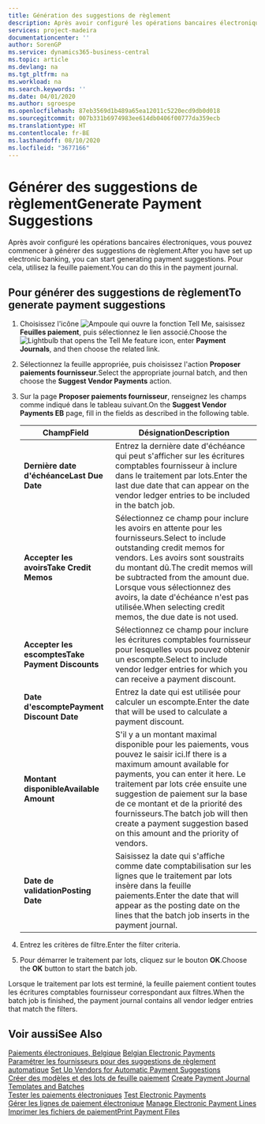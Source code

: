 ```yaml
---
title: Génération des suggestions de règlement
description: Après avoir configuré les opérations bancaires électroniques, vous pouvez commencer à générer des suggestions de règlement. Pour cela, utilisez la feuille paiement.
services: project-madeira
documentationcenter: ''
author: SorenGP
ms.service: dynamics365-business-central
ms.topic: article
ms.devlang: na
ms.tgt_pltfrm: na
ms.workload: na
ms.search.keywords: ''
ms.date: 04/01/2020
ms.author: sgroespe
ms.openlocfilehash: 87eb3569d1b489a65ea12011c5220ecd9db0d018
ms.sourcegitcommit: 007b331b6974983ee614db0406f00777da359ecb
ms.translationtype: HT
ms.contentlocale: fr-BE
ms.lasthandoff: 08/10/2020
ms.locfileid: "3677166"
---
```

# <a name="generate-payment-suggestions"></a><span data-ttu-id="a89f2-104">Générer des suggestions de règlement</span><span class="sxs-lookup"><span data-stu-id="a89f2-104">Generate Payment Suggestions</span></span>
<span data-ttu-id="a89f2-105">Après avoir configuré les opérations bancaires électroniques, vous pouvez commencer à générer des suggestions de règlement.</span><span class="sxs-lookup"><span data-stu-id="a89f2-105">After you have set up electronic banking, you can start generating payment suggestions.</span></span> <span data-ttu-id="a89f2-106">Pour cela, utilisez la feuille paiement.</span><span class="sxs-lookup"><span data-stu-id="a89f2-106">You can do this in the payment journal.</span></span>  

## <a name="to-generate-payment-suggestions"></a><span data-ttu-id="a89f2-107">Pour générer des suggestions de règlement</span><span class="sxs-lookup"><span data-stu-id="a89f2-107">To generate payment suggestions</span></span>  

1.  <span data-ttu-id="a89f2-108">Choisissez l'icône ![Ampoule qui ouvre la fonction Tell Me](../../media/ui-search/search_small.png "Dites-moi ce que vous voulez faire"), saisissez **Feuilles paiement**, puis sélectionnez le lien associé.</span><span class="sxs-lookup"><span data-stu-id="a89f2-108">Choose the ![Lightbulb that opens the Tell Me feature](../../media/ui-search/search_small.png "Tell me what you want to do") icon, enter **Payment Journals**, and then choose the related link.</span></span>  
2.  <span data-ttu-id="a89f2-109">Sélectionnez la feuille appropriée, puis choisissez l'action **Proposer paiements fournisseur**.</span><span class="sxs-lookup"><span data-stu-id="a89f2-109">Select the appropriate journal batch, and then choose the **Suggest Vendor Payments** action.</span></span>  
3.  <span data-ttu-id="a89f2-110">Sur la page **Proposer paiements fournisseur**, renseignez les champs comme indiqué dans le tableau suivant.</span><span class="sxs-lookup"><span data-stu-id="a89f2-110">On the **Suggest Vendor Payments EB** page, fill in the fields as described in the following table.</span></span>  

    |<span data-ttu-id="a89f2-111">Champ</span><span class="sxs-lookup"><span data-stu-id="a89f2-111">Field</span></span>|<span data-ttu-id="a89f2-112">Désignation</span><span class="sxs-lookup"><span data-stu-id="a89f2-112">Description</span></span>|  
    |---------------------------------|---------------------------------------|  
    |<span data-ttu-id="a89f2-113">**Dernière date d'échéance**</span><span class="sxs-lookup"><span data-stu-id="a89f2-113">**Last Due Date**</span></span>|<span data-ttu-id="a89f2-114">Entrez la dernière date d'échéance qui peut s'afficher sur les écritures comptables fournisseur à inclure dans le traitement par lots.</span><span class="sxs-lookup"><span data-stu-id="a89f2-114">Enter the last due date that can appear on the vendor ledger entries to be included in the batch job.</span></span>|  
    |<span data-ttu-id="a89f2-115">**Accepter les avoirs**</span><span class="sxs-lookup"><span data-stu-id="a89f2-115">**Take Credit Memos**</span></span>|<span data-ttu-id="a89f2-116">Sélectionnez ce champ pour inclure les avoirs en attente pour les fournisseurs.</span><span class="sxs-lookup"><span data-stu-id="a89f2-116">Select to include outstanding credit memos for vendors.</span></span> <span data-ttu-id="a89f2-117">Les avoirs sont soustraits du montant dû.</span><span class="sxs-lookup"><span data-stu-id="a89f2-117">The credit memos will be subtracted from the amount due.</span></span> <span data-ttu-id="a89f2-118">Lorsque vous sélectionnez des avoirs, la date d'échéance n'est pas utilisée.</span><span class="sxs-lookup"><span data-stu-id="a89f2-118">When selecting credit memos, the due date is not used.</span></span>|  
    |<span data-ttu-id="a89f2-119">**Accepter les escomptes**</span><span class="sxs-lookup"><span data-stu-id="a89f2-119">**Take Payment Discounts**</span></span>|<span data-ttu-id="a89f2-120">Sélectionnez ce champ pour inclure les écritures comptables fournisseur pour lesquelles vous pouvez obtenir un escompte.</span><span class="sxs-lookup"><span data-stu-id="a89f2-120">Select to include vendor ledger entries for which you can receive a payment discount.</span></span>|  
    |<span data-ttu-id="a89f2-121">**Date d'escompte**</span><span class="sxs-lookup"><span data-stu-id="a89f2-121">**Payment Discount Date**</span></span>|<span data-ttu-id="a89f2-122">Entrez la date qui est utilisée pour calculer un escompte.</span><span class="sxs-lookup"><span data-stu-id="a89f2-122">Enter the date that will be used to calculate a payment discount.</span></span>|  
    |<span data-ttu-id="a89f2-123">**Montant disponible**</span><span class="sxs-lookup"><span data-stu-id="a89f2-123">**Available Amount**</span></span>|<span data-ttu-id="a89f2-124">S'il y a un montant maximal disponible pour les paiements, vous pouvez le saisir ici.</span><span class="sxs-lookup"><span data-stu-id="a89f2-124">If there is a maximum amount available for payments, you can enter it here.</span></span> <span data-ttu-id="a89f2-125">Le traitement par lots crée ensuite une suggestion de paiement sur la base de ce montant et de la priorité des fournisseurs.</span><span class="sxs-lookup"><span data-stu-id="a89f2-125">The batch job will then create a payment suggestion based on this amount and the priority of vendors.</span></span>|  
    |<span data-ttu-id="a89f2-126">**Date de validation**</span><span class="sxs-lookup"><span data-stu-id="a89f2-126">**Posting Date**</span></span>|<span data-ttu-id="a89f2-127">Saisissez la date qui s'affiche comme date comptabilisation sur les lignes que le traitement par lots insère dans la feuille paiements.</span><span class="sxs-lookup"><span data-stu-id="a89f2-127">Enter the date that will appear as the posting date on the lines that the batch job inserts in the payment journal.</span></span>|  

4.  <span data-ttu-id="a89f2-128">Entrez les critères de filtre.</span><span class="sxs-lookup"><span data-stu-id="a89f2-128">Enter the filter criteria.</span></span>  
5.  <span data-ttu-id="a89f2-129">Pour démarrer le traitement par lots, cliquez sur le bouton **OK**.</span><span class="sxs-lookup"><span data-stu-id="a89f2-129">Choose the **OK** button to start the batch job.</span></span>  

<span data-ttu-id="a89f2-130">Lorsque le traitement par lots est terminé, la feuille paiement contient toutes les écritures comptables fournisseur correspondant aux filtres.</span><span class="sxs-lookup"><span data-stu-id="a89f2-130">When the batch job is finished, the payment journal contains all vendor ledger entries that match the filters.</span></span>  

## <a name="see-also"></a><span data-ttu-id="a89f2-131">Voir aussi</span><span class="sxs-lookup"><span data-stu-id="a89f2-131">See Also</span></span>  
 <span data-ttu-id="a89f2-132">[Paiements électroniques, Belgique](belgian-electronic-payments.md) </span><span class="sxs-lookup"><span data-stu-id="a89f2-132">[Belgian Electronic Payments](belgian-electronic-payments.md) </span></span>  
 <span data-ttu-id="a89f2-133">[Paramétrer les fournisseurs pour des suggestions de règlement automatique](how-to-set-up-vendors-for-automatic-payment-suggestions.md) </span><span class="sxs-lookup"><span data-stu-id="a89f2-133">[Set Up Vendors for Automatic Payment Suggestions](how-to-set-up-vendors-for-automatic-payment-suggestions.md) </span></span>  
 <span data-ttu-id="a89f2-134">[Créer des modèles et des lots de feuille paiement](how-to-create-payment-journal-templates-and-batches.md) </span><span class="sxs-lookup"><span data-stu-id="a89f2-134">[Create Payment Journal Templates and Batches](how-to-create-payment-journal-templates-and-batches.md) </span></span>  
 <span data-ttu-id="a89f2-135">[Tester les paiements électroniques](how-to-test-electronic-payments.md) </span><span class="sxs-lookup"><span data-stu-id="a89f2-135">[Test Electronic Payments](how-to-test-electronic-payments.md) </span></span>  
 <span data-ttu-id="a89f2-136">[Gérer les lignes de paiement électronique](how-to-manage-electronic-payment-lines.md) </span><span class="sxs-lookup"><span data-stu-id="a89f2-136">[Manage Electronic Payment Lines](how-to-manage-electronic-payment-lines.md) </span></span>  
 [<span data-ttu-id="a89f2-137">Imprimer les fichiers de paiement</span><span class="sxs-lookup"><span data-stu-id="a89f2-137">Print Payment Files</span></span>](how-to-print-payment-files.md)
